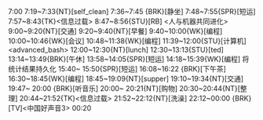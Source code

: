 7:00
7:19~7:33{NT}[self_clean]
7:36~7:45 {BRK}[静坐]
7:48~7:55{SPR}[短运]
7:57~8:43{TK}<信息过载>
8:47~8:56{STU}[RB] <人与机器共同进化>
9:00~9:20{NT}[交通]
9:20~9:40{NT}[早餐]
9:40~10:00{WK}[编程]<WA>
10:00~10:46{WK}[会议]<WA>
10:48~11:38{WK}[编程]<WA>
11:39~12:00{STU}[计算机]<advanced_bash>
12:00~12:30{NT}[lunch]
12:30~13:13{STU}[ted]<OTD>
13:14~13:49{BRK}[午休]
13:58~14:05{SPR}[短运]
14:18~15:39{WK}[编程]<life-time-tracker> 将统计结果持久化
15:40~ 15:50{SPR}[短运]
16:08~16:22 {BRK}[下午茶]
16:30~18:45{WK}[编程]<WA>
18:45~19:09{NT}[supper]
19:10~19:34{NT}[交通]
19:47~ 20:00 {BRK}[听音乐]
20:00~ 20:21{NT}[购物]
20:30~20:44{NT}[整理]
20:44~21:52{TK}<信息过载>
21:52~22:12{NT}[洗澡]
22:12~00:00 {BRK}[TV]<中国好声音3>
00:20
